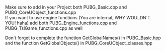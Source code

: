 Make sure to add in your Project both PUBG_Basic.cpp and PUBG_CoreUObject_functions.cpp  
If you want to use engine functions (You are internal, WHY WOULDN'T YOU! haha) add both PUBG_Engine_functions.cpp and PUBG_TslGame_functions.cpp as well  

Don't forget to complete the function GetGlobalNames() in PUBG_Basic.hpp and the function GetGlobalObjects() in PUBG_CoreUObject_classes.hpp
